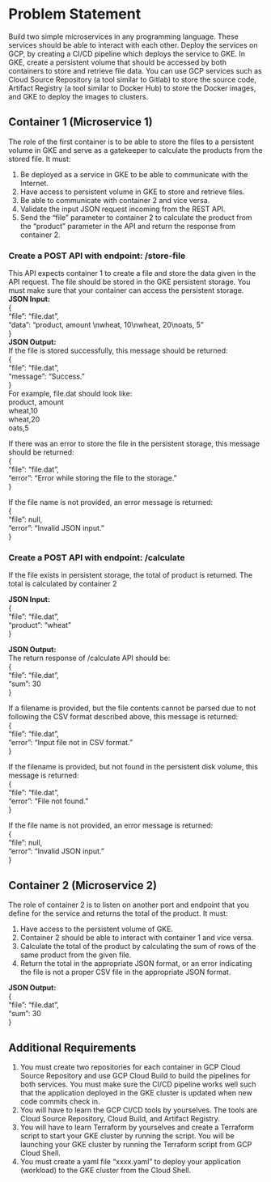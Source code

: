 # Problem Statement
Build two simple microservices in any programming language. These services should be able to interact with each other. Deploy the services on GCP, by creating a CI/CD pipeline which deploys the service to GKE. In GKE, create a persistent volume that should be accessed by both containers to store and retrieve file data. You can use GCP services such as Cloud Source Repository (a tool similar to Gitlab) to store the source code, Artifact Registry (a tool similar to Docker Hub) to store the Docker images, and GKE to deploy the images to clusters.

## Container 1 (Microservice 1)
The role of the first container is to be able to store the files to a persistent volume in GKE and serve as a gatekeeper to calculate the products from the stored file. It must:  
1. Be deployed as a service in GKE to be able to communicate with the Internet.
2. Have access to persistent volume in GKE to store and retrieve files.
3. Be able to communicate with container 2 and vice versa.
4. Validate the input JSON request incoming from the REST API.
5. Send the “file” parameter to container 2 to calculate the product from the “product” parameter in the API and return the response from container 2.
   
### Create a POST API with endpoint: /store-file
This API expects container 1 to create a file and store the data given in the API request. The file should be stored in the GKE persistent storage. You must make sure that your container can access the persistent storage.
**JSON Input:**  
{  
  “file”: “file.dat”,  
  “data”: “product, amount \nwheat, 10\nwheat, 20\noats, 5”  
}  
**JSON Output:**  
If the file is stored successfully, this message should be returned:  
{  
  “file”: “file.dat”,  
  “message”: “Success.”  
}  
For example, file.dat should look like:  
product, amount  
wheat,10  
wheat,20  
oats,5

If there was an error to store the file in the persistent storage, this message should be returned:  
{  
  “file”: “file.dat”,  
  “error”: “Error while storing the file to the storage.”  
}

If the file name is not provided, an error message is returned:  
{  
  “file”: null,  
  “error”: “Invalid JSON input.”  
}

### Create a POST API with endpoint: /calculate
If the file exists in persistent storage, the total of product is returned. The total is calculated by container 2

**JSON Input:**  
{  
  “file”: “file.dat”,  
  “product”: “wheat”  
}

**JSON Output:**  
The return response of /calculate API should be:  
{  
  “file”: “file.dat”,  
  “sum”: 30  
}

If a filename is provided, but the file contents cannot be parsed due to not following the CSV format described above, this message is returned:  
{  
  “file”: “file.dat”,  
  “error”: “Input file not in CSV format.”  
}

If the filename is provided, but not found in the persistent disk volume, this message is returned:  
{  
  “file”: “file.dat”,  
  “error”: “File not found.”  
}

If the file name is not provided, an error message is returned:  
{  
  “file”: null,  
  “error”: “Invalid JSON input.”  
}

## Container 2 (Microservice 2)
The role of container 2 is to listen on another port and endpoint that you define for the service and returns the total of the product. It must:
1. Have access to the persistent volume of GKE.
2. Container 2 should be able to interact with container 1 and vice versa.
3. Calculate the total of the product by calculating the sum of rows of the same product from the
given file.
4. Return the total in the appropriate JSON format, or an error indicating the file is not a proper CSV file in the appropriate JSON format.

**JSON Output:**  
{  
  “file”: “file.dat”,  
  “sum”: 30  
}

## Additional Requirements
1. You must create two repositories for each container in GCP Cloud Source Repository and use GCP Cloud Build to build the pipelines for both services. You must make sure the CI/CD pipeline works well such that the application deployed in the GKE cluster is updated when new code commits check in.
2. You will have to learn the GCP CI/CD tools by yourselves. The tools are Cloud Source Repository, Cloud Build, and Artifact Registry.
3. You will have to learn Terraform by yourselves and create a Terraform script to start your GKE cluster by running the script. You will be launching your GKE cluster by running the Terraform script from GCP Cloud Shell. 
4. You must create a yaml file “xxxx.yaml” to deploy your application (workload) to the GKE cluster from the Cloud Shell.

